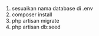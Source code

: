 1. sesuaikan nama database di .env
2. composer install
3. php artisan migrate
4. php artisan db:seed
